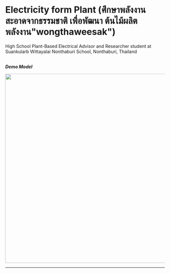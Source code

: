 <h1>Electricity form Plant (ศึกษาพลังงานสะอาดจากธรรมชาติ เพื่อพัฒนา ต้นไม้ผลิตพลังงาน"wongthaweesak")</h1>
High School Plant-Based Electrical Advisor and Researcher student at Suankularb Wittayalai Nonthaburi School, Nonthaburi, Thailand<br>
<br>

***Demo Model***

<img src="file:///Users/rungnoqvr/Desktop/Is_proto_3.png" width="600px">
<hr>
